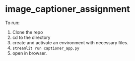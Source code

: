 # image_captioner_assignment

To run: 
1. Clone the repo
2. cd to the directory
3. create and activate an environment with necessary files.
4. `streamlit run captioner_app.py`
5. open in browser. 
